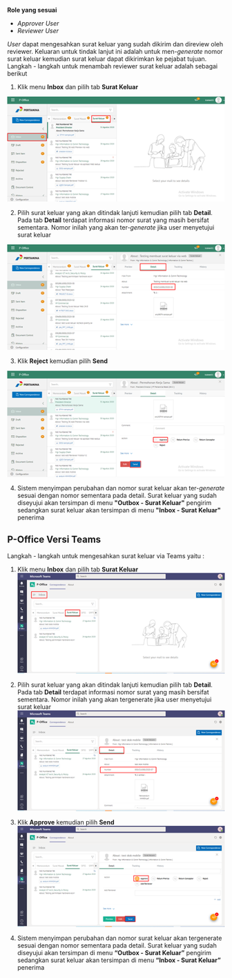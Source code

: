 **Role yang sesuai**

- *Approver User*
- *Reviewer User*

*User* dapat mengesahkan surat keluar yang sudah dikirim dan direview oleh reviewer. Keluaran untuk tindak lanjut ini adalah untuk men-*generate* nomor surat keluar kemudian surat keluar dapat dikirimkan ke pejabat tujuan. Langkah - langkah untuk menambah reviewer surat keluar adalah sebagai berikut

1. Klik menu **Inbox** dan pilih tab **Surat Keluar**

![gambar](SuratKeluar/SK_Web/SK52.png)

2. Pilih surat keluar yang akan ditindak lanjuti kemudian pilih tab **Detail**. Pada tab **Detail** terdapat informasi nomor surat yang masih bersifat sementara. Nomor inilah yang akan ter-*generate* jika user menyetujui surat keluar

![gambar](SuratKeluar/SK_Web/SK53.png)

3. Klik **Reject** kemudian pilih **Send**

![gambar](SuratKeluar/SK_Web/SK54.png)

4. Sistem menyimpan perubahan dan nomor surat keluar akan ter-*generate* sesuai dengan nomor sementara pada detail. Surat keluar yang sudah diseyujui akan tersimpan di menu **"Outbox - Surat Keluar"** pengirim sedangkan surat keluar akan tersimpan di menu **"Inbox - Surat Keluar"** penerima


## **P-Office Versi Teams**


Langkah - langkah untuk mengesahkan surat keluar via Teams yaitu :

 1. Klik menu **Inbox** dan pilih tab **Surat Keluar**
 ![gambar](SuratKeluar/SK_Teams/SK54.png)

 2.    Pilih surat keluar yang akan ditindak lanjuti kemudian pilih tab **Detail**. Pada tab **Detail** terdapat informasi nomor surat yang masih bersifat sementara. Nomor inilah yang akan tergenerate jika user menyetujui surat keluar
 ![gambar](SuratKeluar/SK_Teams/SK55.png)

 3.    Klik **Approve** kemudian pilih **Send**
 ![gambar](SuratKeluar/SK_Teams/SK56.png)

 4.  Sistem menyimpan perubahan dan nomor surat keluar akan tergenerate sesuai dengan nomor sementara pada detail. Surat keluar yang sudah diseyujui akan tersimpan di menu **“Outbox - Surat Keluar”** pengirim sedangkan surat keluar akan tersimpan di menu **“Inbox - Surat Keluar”** penerima
